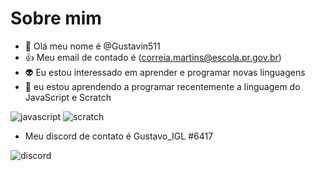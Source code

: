 # Sobre mim
- &#129313; Olá meu nome é @Gustavin511
- :+1: Meu email de contado é (correia.martins@escola.pr.gov.br)
- &#128125; Eu estou interessado em aprender e programar novas linguagens 
- 🌱 eu estou aprendendo a programar recentemente a linguagem do JavaScript e Scratch

![javascript](https://img.shields.io/badge/Scratch-4D97FF?style=for-the-badge&logo=Scratch&logoColor=white)
![scratch](https://img.shields.io/badge/JavaScript-323330?style=for-the-badge&logo=javascript&logoColor=F7DF1E)

- Meu discord de contato é Gustavo_IGL #6417

![discord](https://img.shields.io/badge/Discord-5865F2?style=for-the-badge&logo=discord&logoColor=white)
